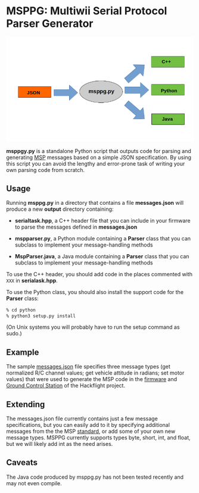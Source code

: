 # MSPPG: Multiwii Serial Protocol Parser Generator

<img src="https://github.com/simondlevy/RoboFirmwareToolkit/blob/main/extras/media/msppg.png" width=600>

**msppgy.py** is a standalone Python script that outputs code for parsing and generating
[MSP](http://www.armazila.com/MultiwiiSerialProtocol(draft)v02.pdf) messages
based on a simple JSON specification.  By using this script you can avoid the
lengthy and error-prone task of writing your own parsing code from scratch.

## Usage

Running **msppg.py** in a directory that contains a file **messages.json** will produce a new **output** directory
containing:

* **serialtask.hpp**, a C++ header file that you can include in your firmware to parse the messages defined in
**messages.json**

* **mspparser.py**, a Python module containing a **Parser** class that you can subclass to implement your
message-handling methods

* **MspParser.java**, a Java module containing a **Parser** class that you can subclass to implement your
message-handling methods

To use the C++ header, you should add code in the places commented with ```XXX``` in **serialask.hpp**.

To use the Python class, you should also install the support code for the **Parser** class:

```
% cd python
% python3 setup.py install
```

(On Unix systems you will probably have to run the setup command as sudo.)

## Example

The sample [messages.json](https://github.com/simondlevy/RoboFirmwareToolkit/blob/main/extras/parser/messages.json)
file specifies three message types (get normalized R/C channel values; get vehicle attitude in radians;
set motor values) that were used to generate the MSP code in the
[firmware](https://github.com/simondlevy/Hackflight/blob/master/src/serialtask.hpp)
and
[Ground Control Station](https://github.com/simondlevy/Hackflight/blob/master/extras/gcs/python/mspparser.py)
of the Hackflight project.

## Extending

The messages.json file currently contains just a few message specifications,
but you can easily add to it by specifying additional messages from the the MSP
[standard](http://www.multiwii.com/wiki/index.php?title=Multiwii_Serial_Protocol),
or add some of your own new message types.  MSPPG currently supports types
byte, short, int, and float, but we will likely add int as the need arises.

## Caveats

The Java code produced by msppg.py has not been tested recently and may not even compile.
